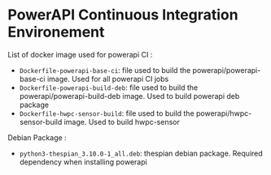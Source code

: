 # PowerAPI Continuous Integration Environement

List of docker image used for powerapi CI : 

- `Dockerfile-powerapi-base-ci`: file used to build the powerapi/powerapi-base-ci image. Used for all powerapi CI jobs
- `Dockerfile-powerapi-build-deb`: file used to build the powerapi/powerapi-build-deb image. Used to build powerapi deb package
- `Dockerfile-hwpc-sensor-build`: file used to build the powerapi/hwpc-sensor-build image. Used to build hwpc-sensor

Debian Package : 

- `python3-thespian_3.10.0-1_all.deb`: thespian debian package. Required dependency when installing powerapi
